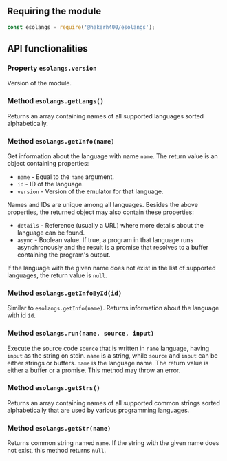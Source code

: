 ## Requiring the module

```js
const esolangs = require('@hakerh400/esolangs');
```

## API functionalities

### Property `esolangs.version`

Version of the module.

### Method `esolangs.getLangs()`

Returns an array containing names of all supported languages sorted alphabetically.

### Method `esolangs.getInfo(name)`

Get information about the language with name `name`. The return value is an object containing properties:

* `name` - Equal to the `name` argument.
* `id` - ID of the language.
* `version` - Version of the emulator for that language.

Names and IDs are unique among all languages. Besides the above properties, the returned object may also contain these properties:

* `details` - Reference (usually a URL) where more details about the language can be found.
* `async` - Boolean value. If true, a program in that language runs asynchronously and the result is a promise that resolves to a buffer containing the program's output.

If the language with the given name does not exist in the list of supported languages, the return value is `null`.

### Method `esolangs.getInfoById(id)`

Similar to `esolangs.getInfo(name)`. Returns information about the language with id `id`.

### Method `esolangs.run(name, source, input)`

Execute the source code `source` that is written in `name` language, having `input` as the string on stdin. `name` is a string, while `source` and `input` can be either strings or buffers. `name` is the language name. The return value is either a buffer or a promise. This method may throw an error.

### Method `esolangs.getStrs()`

Returns an array containing names of all supported common strings sorted alphabetically that are used by various programming languages.

### Method `esolangs.getStr(name)`

Returns common string named `name`. If the string with the given name does not exist, this method returns `null`.